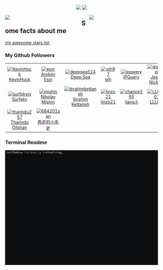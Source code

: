 <!-- visitor counter -->
<p align="center">
  <img src="https://media.giphy.com/media/hvRJCLFzcasrR4ia7z/giphy.gif" width="25px">
  <img src="https://profile-counter.glitch.me/JackTheMico/count.svg" />
</p>

<picture>
  <div>
    <img align="left" width="50%" src="https://github-readme-stats.vercel.app/api?username=JackTheMico&show_icons=true&theme=radical"/>
  </div>
</picture>

<picture>

  <div>
    <img align="right" width="45%" src="https://github-readme-stats.vercel.app/api/top-langs/?username=JackTheMico&layout=compact&theme=radical"/>
  </div>
</picture>

## Some facts about me

[my awesome stars list](./starred.md)

### My Github Followers
<!--ACTION_START_FLAG:github-followers-->
<table>
  <tr>
    <td align="center">
        <a href="https://github.com/KevinHock">
            <img src="https://avatars2.githubusercontent.com/u/3076393" width="100px;" alt="KevinHock"/>
        </a>
        <br />
        <a href="https://github.com/KevinHock">KevinHock</a>
    </td>
    <td align="center">
        <a href="https://github.com/esin">
            <img src="https://avatars2.githubusercontent.com/u/69767" width="100px;" alt="esin"/>
        </a>
        <br />
        <a href="https://github.com/esin">Andrey Esin</a>
    </td>
    <td align="center">
        <a href="https://github.com/deepsea514">
            <img src="https://avatars2.githubusercontent.com/u/74522790" width="100px;" alt="deepsea514"/>
        </a>
        <br />
        <a href="https://github.com/deepsea514">Deep Sea</a>
    </td>
    <td align="center">
        <a href="https://github.com/plh97">
            <img src="https://avatars2.githubusercontent.com/u/14355994" width="100px;" alt="plh97"/>
        </a>
        <br />
        <a href="https://github.com/plh97">plh</a>
    </td>
    <td align="center">
        <a href="https://github.com/ipqwery">
            <img src="https://avatars2.githubusercontent.com/u/188051590" width="100px;" alt="ipqwery"/>
        </a>
        <br />
        <a href="https://github.com/ipqwery">IPQuery</a>
    </td>
    <td align="center">
        <a href="https://github.com/jessuppi">
            <img src="https://avatars2.githubusercontent.com/u/17551083" width="100px;" alt="jessuppi"/>
        </a>
        <br />
        <a href="https://github.com/jessuppi">Jesse Nickles</a>
    </td>
    <td align="center">
        <a href="https://github.com/SPSEBASTIAAN">
            <img src="https://avatars2.githubusercontent.com/u/116257852" width="100px;" alt="SPSEBASTIAAN"/>
        </a>
        <br />
        <a href="https://github.com/SPSEBASTIAAN">Sebastiaan</a>
    </td>
  </tr>
  <tr>
    <td align="center">
        <a href="https://github.com/surfskyio">
            <img src="https://avatars2.githubusercontent.com/u/59265835" width="100px;" alt="surfskyio"/>
        </a>
        <br />
        <a href="https://github.com/surfskyio">Surfsky</a>
    </td>
    <td align="center">
        <a href="https://github.com/mishin">
            <img src="https://avatars2.githubusercontent.com/u/2354218" width="100px;" alt="mishin"/>
        </a>
        <br />
        <a href="https://github.com/mishin">Nikolay Mishin</a>
    </td>
    <td align="center">
        <a href="https://github.com/ibrahimkettaneh">
            <img src="https://avatars2.githubusercontent.com/u/105106980" width="100px;" alt="ibrahimkettaneh"/>
        </a>
        <br />
        <a href="https://github.com/ibrahimkettaneh">Ibrahim Kettaneh</a>
    </td>
    <td align="center">
        <a href="https://github.com/linzo21">
            <img src="https://avatars2.githubusercontent.com/u/77612783" width="100px;" alt="linzo21"/>
        </a>
        <br />
        <a href="https://github.com/linzo21">linzo21</a>
    </td>
    <td align="center">
        <a href="https://github.com/chance395">
            <img src="https://avatars2.githubusercontent.com/u/19421270" width="100px;" alt="chance395"/>
        </a>
        <br />
        <a href="https://github.com/chance395">liang.li</a>
    </td>
    <td align="center">
        <a href="https://github.com/LLLLM01">
            <img src="https://avatars2.githubusercontent.com/u/109198970" width="100px;" alt="LLLLM01"/>
        </a>
        <br />
        <a href="https://github.com/LLLLM01">LLLLM</a>
    </td>
    <td align="center">
        <a href="https://github.com/RuixiangS">
            <img src="https://avatars2.githubusercontent.com/u/29591339" width="100px;" alt="RuixiangS"/>
        </a>
        <br />
        <a href="https://github.com/RuixiangS">lumir</a>
    </td>
  </tr>
  <tr>
    <td align="center">
        <a href="https://github.com/tharindu257">
            <img src="https://avatars2.githubusercontent.com/u/67211458" width="100px;" alt="tharindu257"/>
        </a>
        <br />
        <a href="https://github.com/tharindu257">Tharindu Dilshan</a>
    </td>
    <td align="center">
        <a href="https://github.com/684201zan">
            <img src="https://avatars2.githubusercontent.com/u/21252908" width="100px;" alt="684201zan"/>
        </a>
        <br />
        <a href="https://github.com/684201zan">奔走的小毛驴</a>
    </td>
  </tr>
</table>
<!--ACTION_END_FLAG:github-followers-->

### Terminal Readme

<picture>
    <img alt="README Terminal Gif" src="output.gif">
</picture>
